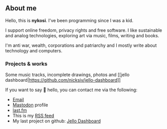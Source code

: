 
## About me

Hello, this is **nykosi**. I've been programming since I was a kid. 

I support online freedom, privacy rights and free software. I like sustainable and analog technologies, exploring art via music, films, writing and books.

I'm anti war, wealth, corporations and patriarchy and I mostly write about technology and computers.


### Projects & works
Some music tracks, incomplete drawings, photos and [[jello dashboard|https://github.com/nicksiv/jello-dashboard]]

If you want to say 👋 hello, you can contact me via the following:

- [Email](mailto:nicksiv@disroot.org)
- [Mastodon](https://octodon.social/@nicksiv) profile
- [last.fm](https://www.last.fm/user/nicksiv)
- This is my [RSS feed](https://jitterbug.cc/index.xml)
- My last project on github: [Jello Dashboard](https://github.com/nicksiv/jello-dashboard)
